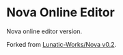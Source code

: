 # Nova Online Editor

Nova online editor version.

Forked from [Lunatic-Works/Nova v0.2](https://github.com/Lunatic-Works/Nova/tree/v0.2).
